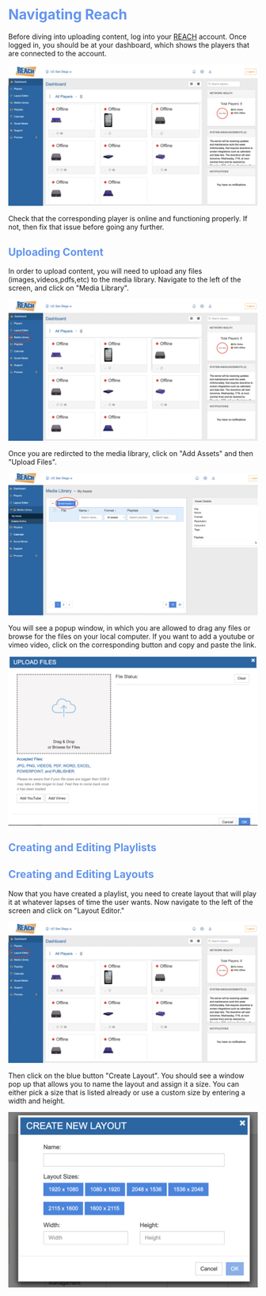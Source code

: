 # <span style="color:CornflowerBlue">Navigating Reach</span>

Before diving into uploading content, log into your [REACH](https://build.reachcm.com/spark/6.16.0.0/) account. Once logged in, you should be at your dashboard, which shows the players that are connected to the account. 

![image](Images/REACH_Dashboard.png)

Check that the corresponding player is online and functioning properly. If not, then fix that issue before going any further.

## <span style="color:CornflowerBlue">Uploading Content</span>
In order to upload content, you will need to upload any files (images,videos,pdfs,etc) to the media library. Navigate to the left of the screen, and click on "Media Library".

![image](Images/REACH_media_library.png)

Once you are redircted to the media library, click on "Add Assets" and then "Upload Files".

![image](Images/REACH_add_assets.png)

You will see a popup window, in which you are allowed to drag any files or browse for the files on your local computer. If you want to add a youtube or vimeo video, click on the corresponding button and copy and paste the link.

![image](Images/REACH_upload_files.png)




## <span style="color:CornflowerBlue">Creating and Editing Playlists</span>



## <span style="color:CornflowerBlue">Creating and Editing Layouts</span>
Now that you have created a playlist, you need to create layout that will play it at whatever lapses of time the user wants. Now navigate to the left of the screen and click on "Layout Editor."

![image](Images/REACH_Layout_Editor.png)

Then click on the blue button "Create Layout". You should see a window pop up that allows you to name the layout and assign it a size. You can either pick a size that is listed already or use a custom size by entering a width and height.

![image](Images/REACH_Create_Layout.png)